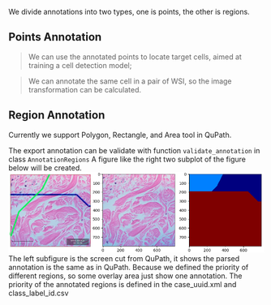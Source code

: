 We divide annotations into two types, one is points, the other is regions.
##  Points Annotation
> We can use the annotated points to locate target cells, aimed at training a cell detection model; 

> We can annotate the same cell in a pair of WSI, so the image transformation can be calculated.


## Region Annotation
Currently we support Polygon, Rectangle, and Area tool in QuPath. 

The export annotation can be validate with function ```validate_annotation``` in class ```AnnotationRegions```
A figure like the right two subplot of the figure below will be created.
![validate annotations](../imgs/anno_validation.png)
The left subfigure is the screen cut from QuPath, it shows the parsed annotation is the same as in QuPath.
Because we defined the priority of different regions, so some overlay area just show one annotation.
The priority of the annotated regions is defined in the case_uuid.xml and class_label_id.csv 

 







